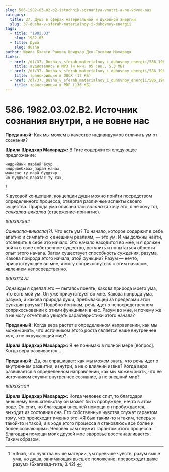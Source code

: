 ```yaml
---
slug: 586-1982-03-02-b2-istochnik-soznaniya-vnutri-a-ne-vovne-nas
category:
  title: 37. Душа в сферах материальной и духовной энергии
  slug: 37-dusha-v-sferah-materialnoy-i-duhovnoy-energii
tags:
  - title: "1982.03"
    slug: 1982-03
  - title: Душа
    slug: dusha
author: Шрила Бхакти Ракшак Шридхар Дев-Госвами Махарадж
links:
  - href: /dl/37._Dusha_v_sferah_materialnoy_i_duhovnoy_energii/586_1982.03.02.B2_SridharMj_Istochnik_soznanija_vnutri_a_ne_vovne_nas.mp3
    title: аудиозапись в MP3 (4 мин. 05 сек., 5,3 МБ)
  - href: /dl/37._Dusha_v_sferah_materialnoy_i_duhovnoy_energii/586_1982.03.02.B2_SridharMj_Istochnik_soznanija_vnutri_a_ne_vovne_nas.docx
    title: транскрипцию в DOCX (17 КБ)
  - href: /dl/37._Dusha_v_sferah_materialnoy_i_duhovnoy_energii/586_1982.03.02.B2_SridharMj_Istochnik_soznanija_vnutri_a_ne_vovne_nas.pdf
    title: транскрипцию в PDF (136 КБ)
---
```


# 586. 1982.03.02.B2. Источник сознания внутри, а не вовне нас

**Преданный:** Как мы можем в качестве индивидуумов отличить ум от сознания?

**Шрила Шридхар Махарадж:** В Гите содержится следующее предложение:

    индрийа̄н̣и пара̄н̣й а̄хур
    индрийебхйах̣ парам́ манах̣
    манасас ту пара̄ буддхир
    йо буддхех̣ паратас ту сах̣
[^_ftn1]

К духовой концепции, концепции души можно прийти посредством определенного процесса, отвергая различные аспекты своего существа. Природа ума описана так: *васана* (я хочу это, я не хочу то), *санкалпа-викалпа* (отвержение-принятие).

*#00:00:56#*

*Санкалпа-викалпа(?).* Что есть ум? То начало, которое содержит в себе апатию и симпатию к внешним реалиям, — это ум. И мы должны найти, отследить в себе это начало. Это начало находится во мне, и я должен войти в свое собственное существо, вступить и попытаться обрести опыт этого начала. Затем существует способность суждения, разума. Какова природа этого начала, этой функции? Разум — нечто, присутствующее во мне, я могу соприкоснуться с этим началом, явлением непосредственно.

*#00:01:47#*

Однажды я сделал это — пытаясь понять, какова природа моего ума, что есть мой ум. Он уже присутствует во мне. Какова природа ума, разума, и какова природа души, пребывающей за пределами этой функции разума? Подобно йогинам, речь идет о непосредственном соприкосновении с этими функциями в нас. Разум во мне, и почему же я не могу отчетливо увидеть характеристики этого начала?

**Преданный:** Когда вера растет в определенном направлении, как мы можем знать, что источником этого роста является наше внутреннее «я», а не окружающий мир?

**Шрила Шридхар Махарадж:** Я не понимаю в полной мере [вопрос]. Когда вера развивается…

**Преданный:** Да, он спрашивает: как мы можем знать, что речь идет о внутреннем развитии, изнутри, а не о влиянии извне? Когда вера развивается в определенном направлении, как мы можем знать, что ее источником служит внутреннее сознание, а не внешний мир?

*#00:03:10#*

**Шрила Шридхар Махарадж:** Когда человек спит, то благодаря внешнему вмешательству он может быть пробужден, нечто в этом роде. Он спит, но благодаря внешней помощи он пробуждается, выходит из состояния сна. Его собственные чувства служат гарантом тому, что происходит именно это: «Я был таким-то и таким, теперь я такой-то и такой, и в ходе этого процесса я становлюсь все более и более сознающим». Человек сам служит гарантом этого процесса. Благодаря помощи моих друзей мое здоровье восстанавливается. Таким образом.



[^_ftn1]: «Знай, что чувства выше материи, ум превыше чувств, разум выше ума, но душа, занимающая высшее положение, превосходит даже разум» (Бхагавад-гита, 3.42).

